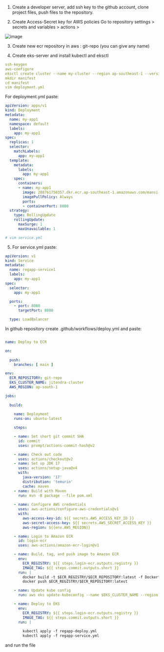  1. Create a developer server, add ssh key to the github account, clone project files, push files to the repository.

 2. Create Access-Secret key for AWS policies Go to repository settings > secrets and variables > actions >

![image](https://github.com/user-attachments/assets/14c59c5f-26e3-4698-b7bd-6afb124dcd8c)


 3. Create new ecr repository in aws : git-repo (you can give any name)

 4. Create eks-server and install kubectl and eksctl
```yml
ssh-keygen
aws-configure
eksctl create cluster --name my-cluster --region ap-southeast-1 --version 1.29 --vpc-public-subnets subnet-044c44fef8814b390,subnet-065909e8f402e86a7 --node-type t2.micro --nodes-min 2 --ssh-access --ssh-public-key /root/.ssh/id_rsa.pub
mkdir manifest
cd manifest
vim deployment.yml
```

 For deployment.yml paste:
```yml
apiVersion: apps/v1
kind: Deployment
metadata:
  name: my-app1
  namespace: default
  labels:
    app: my-app1
spec:
  replicas: 1
  selector:
    matchLabels:
      app: my-app1
  template:
    metadata:
      labels:
        app: my-app1
    spec:
      containers:
      - name: my-app1
        image: 288761750357.dkr.ecr.ap-southeast-1.amazonaws.com/mansi-30:latest
        imagePullPolicy: Always
        ports:
        - containerPort: 8080
  strategy:
    type: RollingUpdate
    rollingUpdate:
      maxSurge: 1
      maxUnavailable: 1
```
```yml
# vim service.yml
```
5. For service.yml paste:
```yml
apiVersion: v1
kind: Service
metadata:
  name: regapp-service1
  labels:
    app: my-app1
spec:
  selector:
    app: my-app1

  ports:
    - port: 8080
      targetPort: 8080

  type: LoadBalancer
```
In github repository create .github/workflows/deploy.yml and paste:
```yml

name: Deploy to ECR

on:
 
  push:
    branches: [ main ]

env:
  ECR_REPOSITORY: git-repo
  EKS_CLUSTER_NAME: jitendra-cluster 
  AWS_REGION: ap-south-1

jobs:
  
  build:
    
    name: Deployment
    runs-on: ubuntu-latest

    steps:

    - name: Set short git commit SHA
      id: commit
      uses: prompt/actions-commit-hash@v2

    - name: Check out code
      uses: actions/checkout@v2
    - name: Set up JDK 17
      uses: actions/setup-java@v4
      with:
        java-version: '17'
        distribution: 'temurin'
        cache: maven
    - name: Build with Maven
      run: mvn -B package --file pom.xml
    
    - name: Configure AWS credentials
      uses: aws-actions/configure-aws-credentials@v1
      with:
        aws-access-key-id: ${{ secrets.AWS_ACCESS_KEY_ID }}
        aws-secret-access-key: ${{ secrets.AWS_SECRET_ACCESS_KEY }}
        aws-region: ${{env.AWS_REGION}}

    - name: Login to Amazon ECR
      id: login-ecr
      uses: aws-actions/amazon-ecr-login@v1

    - name: Build, tag, and push image to Amazon ECR
      env:
        ECR_REGISTRY: ${{ steps.login-ecr.outputs.registry }}        
        IMAGE_TAG: ${{ steps.commit.outputs.short }}
      run: |
        docker build -t $ECR_REGISTRY/$ECR_REPOSITORY:latest -f Dockerfile .
        docker push $ECR_REGISTRY/$ECR_REPOSITORY:latest

    - name: Update kube config
      run: aws eks update-kubeconfig --name $EKS_CLUSTER_NAME --region $AWS_REGION

    - name: Deploy to EKS
      env:
        ECR_REGISTRY: ${{ steps.login-ecr.outputs.registry }}        
        IMAGE_TAG: ${{ steps.commit.outputs.short }}
      run: |
    
        kubectl apply -f regapp-deploy.yml
        kubectl apply -f regapp-service.yml
```
and run the file
